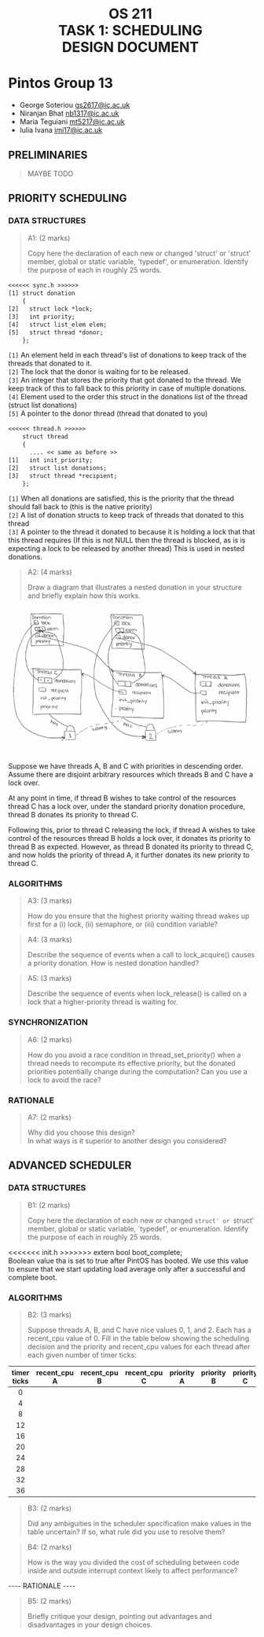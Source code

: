 
<h1 align="center" style="white-space:pre">
OS 211 
TASK 1: SCHEDULING 
DESIGN DOCUMENT 
</h1>


Pintos Group 13
===

* George Soteriou <gs2617@ic.ac.uk> 
* Niranjan Bhat   <nb1317@ic.ac.uk>
* Maria Teguiani  <mt5217@ic.ac.uk> 
* Iulia Ivana     <imi17@ic.ac.uk>

PRELIMINARIES
---
>MAYBE TODO

PRIORITY SCHEDULING
---

### DATA STRUCTURES

> A1: (2 marks)
> 
> Copy here the declaration of each new or changed 'struct' or 'struct' member, global or static variable, 'typedef', or enumeration.
> Identify the purpose of each in roughly 25 words.

```
<<<<<< sync.h >>>>>>
[1] struct donation
    {
[2]   struct lock *lock; 
[3]   int priority;                     
[4]   struct list_elem elem;           
[5]   struct thread *donor;         
    };
```

`[1]` An element held in each thread's list of donations to keep track of the threads that donated to it.  
`[2]` The lock that the donor is waiting for to be released.      
`[3]` An integer that stores the priority that got donated to the thread. We keep track of this to fall back to this priority in case of multiple donations.   
`[4]` Element used to the order this struct in the donations list of the thread (struct list donations)  
`[5]` A pointer to the donor thread (thread that donated to you)

```
<<<<<< thread.h >>>>>>
    struct thread
    {
      .... << same as before >>
[1]   int init_priority;          
[2]   struct list donations;      
[3]   struct thread *recipient; 
    };
```
`[1]` When all donations are satisfied, this is the priority that the thread should fall back to (this is the native priority)   
`[2]` A list of donation structs to keep track of threads that donated to this thread  
`[3]` A pointer to the thread it donated to because it is holding a lock that that this thread requires (If this is not NULL then the thread is blocked, as is is expecting a lock to be released by another thread) This is used in nested donations.

> A2: (4 marks) 
> 
> Draw a diagram that illustrates a nested donation in your structure and briefly explain how this works.

![](nested-donations.png)  

Suppose we have threads A, B and C with priorities in descending order. Assume there are disjoint arbitrary resources which threads B and C have a lock over. 

At any point in time, if thread B wishes to take control of the resources thread C has a lock over, under the standard priority donation procedure, thread B donates its priority to thread C. 

Following this, prior to thread C releasing the lock, if thread A wishes to take control of the resources thread B holds a lock over, it donates its priority to thread B as expected. However, as thread B donated its priority to thread C, and now holds the priority of thread A, it further donates its new priority to thread C.












### ALGORITHMS

> A3: (3 marks) 
> 
> How do you ensure that the highest priority waiting thread wakes up first for a (i) lock, (ii) semaphore, or (iii) condition variable?

> A4: (3 marks)
> 
> Describe the sequence of events when a call to lock_acquire()
> causes a priority donation. How is nested donation handled?

> A5: (3 marks)
> 
> Describe the sequence of events when lock_release() is called
> on a lock that a higher-priority thread is waiting for.

### SYNCHRONIZATION

> A6: (2 marks)
> 
> How do you avoid a race condition in thread_set_priority() when a 
> thread needs to recompute its effective priority, but the donated
> priorities potentially change during the computation?
> Can you use a lock to avoid the race?

### RATIONALE

> A7: (2 marks)
> 
> Why did you choose this design?  
> In what ways is it superior to another design you considered?

ADVANCED SCHEDULER
---

### DATA STRUCTURES

> B1: (2 marks)
> 
> Copy here the declaration of each new or changed `struct' or
> `struct' member, global or static variable, `typedef', or
> enumeration.  Identify the purpose of each in roughly 25 words.


<<<<<<< init.h >>>>>>>
extern bool boot_complete;  
    Boolean value tha is set to true after PintOS has booted. We use this value to ensure that we start updating load average only after a successful and complete boot. 


### ALGORITHMS

> B2: (3 marks)
> 
> Suppose threads A, B, and C have nice values 0, 1, and 2.  Each
> has a recent_cpu value of 0.  Fill in the table below showing the
> scheduling decision and the priority and recent_cpu values for each
> thread after each given number of timer ticks:

|timer<br>ticks|recent_cpu<br>A|recent_cpu<br>B|recent_cpu<br>C | priority<br>A|priority<br>B|priority<br>C|thread<br>to run|
|:-:|:--:|:--:|:--:|:--:|:--:|:--:|:--:|
| 0 |    |    |    |    |    |    |    |
| 4 |    |    |    |    |    |    |    |
| 8 |    |    |    |    |    |    |    |
|12 |    |    |    |    |    |    |    |
|16 |    |    |    |    |    |    |    |
|20 |    |    |    |    |    |    |    |
|24 |    |    |    |    |    |    |    |
|28 |    |    |    |    |    |    |    |
|32 |    |    |    |    |    |    |    |
|36 |    |    |    |    |    |    |    |

> B3: (2 marks) 
> 
> Did any ambiguities in the scheduler specification make values in 
> the table uncertain? If so, what rule did you use to resolve them?

> B4: (2 marks)
> 
> How is the way you divided the cost of scheduling between code
> inside and outside interrupt context likely to affect performance?

---- RATIONALE ----

> B5: (2 marks)
> 
> Briefly critique your design, pointing out advantages and
> disadvantages in your design choices.




